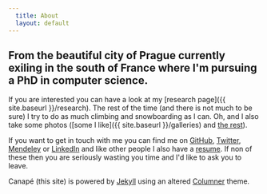 ```yaml
---
  title: About
  layout: default
---
```


## From the beautiful city of Prague currently exiling in the south of France where I'm pursuing a PhD in computer science. ##

If you are interested you can have a look at my
[research page]({{ site.baseurl }}/research). The rest of the time (and there is not much to be sure) I try to do as much climbing and snowboarding as I can. Oh, and I also take some photos ([some I like]({{ site.baseurl }}/galleries) and [the rest](https://plus.google.com/photos/108299041717917438160/albums?hl=en_US)).

If you want to get in touch with me you can find me on [GitHub][], [Twitter][], [Mendeley][] or [LinkedIn][] and like other people I also have a [resume][CV]. If non of these then you are seriously wasting you time and I'd like to ask you to leave.

Canapé (this site) is powered by [Jekyll][] using an altered [Columner][] theme.

[Jekyll]: https://github.com/mojombo/jekyll
[Columner]: http://yeah.hmplus.net/index.php?/howtohave/columnised-text/
[CNRS]: http://www.cnrs.fr/
[I3S]: http://www.i3s.unice.fr/
[MODALIS]: http://modalis.i3s.unice.fr/
[Twitter]: http://twitter.com/fikovnik/
[GitHub]: http://github.com/fikovnik/
[Mendeley]: http://www.mendeley.com/profiles/filip-krikava/
[LinkedIn]: http://fr.linkedin.com/in/filipkrikava
[CV]: https://docs.google.com/document/d/1Pu0v7bOq5B2yUVAR7kzgAyzaye1xNNhzaKZOoCytcFc/edit?hl=en_US&authkey=CILzkOIC
